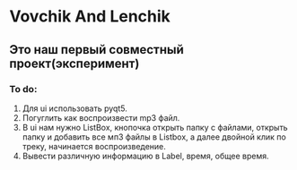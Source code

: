 Vovchik And Lenchik
================
Это наш первый совместный проект(эксперимент)
-------------------------------

### To do:
1. Для ui использовать pyqt5.
2. Погуглить как воспроизвести mp3 файл.
3. В ui нам нужно ListBox, кнопочка открыть папку с файлами, открыть папку и добавить все мп3 файлы в Listbox, а далее двойной клик по треку, начинается воспроизведение.
4. Вывести различную информацию в Label, время, общее время.
